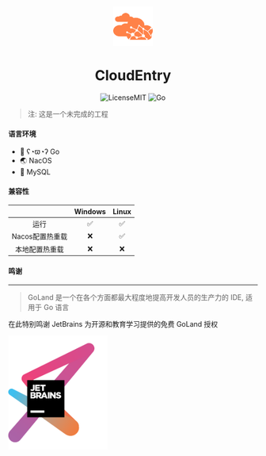<div align="center">
  <a href="#">
    <img alt="CloudEntry" src="./no-text-logo.svg" alt="Logo" width="80"/>
  </a>
  <h1>
    CloudEntry
  </h1>
</div>
<span align="center">

![LicenseMIT](https://img.shields.io/badge/license-MIT-green?style=for-the-badge)
![Go](https://img.shields.io/badge/go-%2300ADD8.svg?style=for-the-badge&logo=go&logoColor=white)

</span>

> 注: 这是一个未完成的工程

#### 语言环境

+ 🚀 ʕ◔ϖ◔ʔ Go
+ 🌏 NacOS
+ 💽 MySQL

#### 兼容性

|            | Windows | Linux |
|:----------:|:-------:|:-----:|
|     运行     |    ✅    |   ✅   |
| Nacos配置热重载 |    ❌    |   ✅   |
|  本地配置热重载   |    ❌    |   ❌   |

#### 鸣谢

***

> GoLand 是一个在各个方面都最大程度地提高开发人员的生产力的 IDE, 适用于 Go 语言

在此特别鸣谢 JetBrains 为开源和教育学习提供的免费 GoLand 授权

[<img src="./jetbrains-variant-3.png" width="200"/>]()


